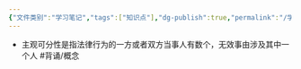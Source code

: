 ```yaml
---
{"文件类别":"学习笔记","tags":["知识点"],"dg-publish":true,"permalink":"/学习笔记/知识点cheese/主观可分性/","dgPassFrontmatter":true,"created":"2024-07-18T11:08:07.798+08:00","updated":"2024-09-11T12:37:23.817+08:00"}
---
```


- 主观可分性是指法律行为的一方或者双方当事人有数个，无效事由涉及其中一个人 #背诵/概念 